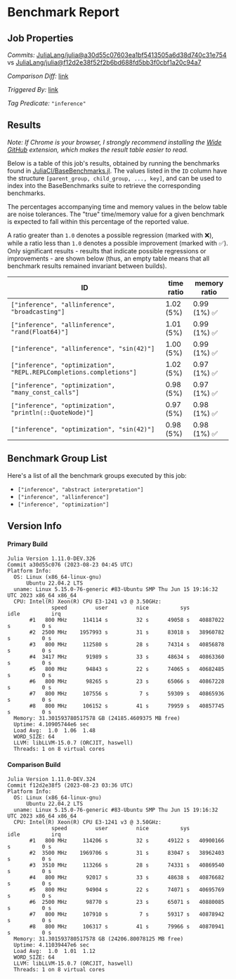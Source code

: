 # Benchmark Report

## Job Properties

*Commits:* [JuliaLang/julia@a30d55c07603ea1bf5413505a6d38d740c31e754](https://github.com/JuliaLang/julia/commit/a30d55c07603ea1bf5413505a6d38d740c31e754) vs [JuliaLang/julia@f12d2e38f52f2b6bd688fd5bb3f0cbf1a20c94a7](https://github.com/JuliaLang/julia/commit/f12d2e38f52f2b6bd688fd5bb3f0cbf1a20c94a7)

*Comparison Diff:* [link](https://github.com/JuliaLang/julia/compare/f12d2e38f52f2b6bd688fd5bb3f0cbf1a20c94a7..a30d55c07603ea1bf5413505a6d38d740c31e754)

*Triggered By:* [link](https://github.com/JuliaLang/julia/pull/51014)

*Tag Predicate:* `"inference"`

## Results

*Note: If Chrome is your browser, I strongly recommend installing the [Wide GitHub](https://chrome.google.com/webstore/detail/wide-github/kaalofacklcidaampbokdplbklpeldpj?hl=en)
extension, which makes the result table easier to read.*

Below is a table of this job's results, obtained by running the benchmarks found in
[JuliaCI/BaseBenchmarks.jl](https://github.com/JuliaCI/BaseBenchmarks.jl). The values
listed in the `ID` column have the structure `[parent_group, child_group, ..., key]`,
and can be used to index into the BaseBenchmarks suite to retrieve the corresponding
benchmarks.

The percentages accompanying time and memory values in the below table are noise tolerances. The "true"
time/memory value for a given benchmark is expected to fall within this percentage of the reported value.

A ratio greater than `1.0` denotes a possible regression (marked with :x:), while a ratio less
than `1.0` denotes a possible improvement (marked with :white_check_mark:). Only significant results - results
that indicate possible regressions or improvements - are shown below (thus, an empty table means that all
benchmark results remained invariant between builds).

| ID | time ratio | memory ratio |
|----|------------|--------------|
| `["inference", "allinference", "broadcasting"]` | 1.02 (5%)  | 0.99 (1%) :white_check_mark: |
| `["inference", "allinference", "rand(Float64)"]` | 1.01 (5%)  | 0.99 (1%) :white_check_mark: |
| `["inference", "allinference", "sin(42)"]` | 1.00 (5%)  | 0.99 (1%) :white_check_mark: |
| `["inference", "optimization", "REPL.REPLCompletions.completions"]` | 1.02 (5%)  | 0.97 (1%) :white_check_mark: |
| `["inference", "optimization", "many_const_calls"]` | 0.98 (5%)  | 0.97 (1%) :white_check_mark: |
| `["inference", "optimization", "println(::QuoteNode)"]` | 0.97 (5%)  | 0.98 (1%) :white_check_mark: |
| `["inference", "optimization", "sin(42)"]` | 0.98 (5%)  | 0.98 (1%) :white_check_mark: |

## Benchmark Group List

Here's a list of all the benchmark groups executed by this job:

- `["inference", "abstract interpretation"]`
- `["inference", "allinference"]`
- `["inference", "optimization"]`

## Version Info

#### Primary Build

```
Julia Version 1.11.0-DEV.326
Commit a30d55c076 (2023-08-23 04:45 UTC)
Platform Info:
  OS: Linux (x86_64-linux-gnu)
      Ubuntu 22.04.2 LTS
  uname: Linux 5.15.0-76-generic #83-Ubuntu SMP Thu Jun 15 19:16:32 UTC 2023 x86_64 x86_64
  CPU: Intel(R) Xeon(R) CPU E3-1241 v3 @ 3.50GHz: 
              speed         user         nice          sys         idle          irq
       #1   800 MHz     114114 s         32 s      49058 s   40887022 s          0 s
       #2  2500 MHz    1957993 s         31 s      83018 s   38960782 s          0 s
       #3   800 MHz     112580 s         28 s      74314 s   40856878 s          0 s
       #4  3417 MHz      91989 s         33 s      48634 s   40863360 s          0 s
       #5   800 MHz      94843 s         22 s      74065 s   40682485 s          0 s
       #6   800 MHz      98265 s         23 s      65066 s   40867228 s          0 s
       #7   800 MHz     107556 s          7 s      59309 s   40865936 s          0 s
       #8   800 MHz     106152 s         41 s      79959 s   40857745 s          0 s
  Memory: 31.301593780517578 GB (24185.4609375 MB free)
  Uptime: 4.10905744e6 sec
  Load Avg:  1.0  1.06  1.48
  WORD_SIZE: 64
  LLVM: libLLVM-15.0.7 (ORCJIT, haswell)
  Threads: 1 on 8 virtual cores

```

#### Comparison Build

```
Julia Version 1.11.0-DEV.324
Commit f12d2e38f5 (2023-08-23 03:36 UTC)
Platform Info:
  OS: Linux (x86_64-linux-gnu)
      Ubuntu 22.04.2 LTS
  uname: Linux 5.15.0-76-generic #83-Ubuntu SMP Thu Jun 15 19:16:32 UTC 2023 x86_64 x86_64
  CPU: Intel(R) Xeon(R) CPU E3-1241 v3 @ 3.50GHz: 
              speed         user         nice          sys         idle          irq
       #1   800 MHz     114206 s         32 s      49122 s   40900166 s          0 s
       #2  3500 MHz    1969706 s         31 s      83047 s   38962403 s          0 s
       #3  3510 MHz     113266 s         28 s      74331 s   40869540 s          0 s
       #4   800 MHz      92017 s         33 s      48638 s   40876682 s          0 s
       #5   800 MHz      94904 s         22 s      74071 s   40695769 s          0 s
       #6  2500 MHz      98770 s         23 s      65071 s   40880085 s          0 s
       #7   800 MHz     107910 s          7 s      59317 s   40878942 s          0 s
       #8   800 MHz     106317 s         41 s      79966 s   40870941 s          0 s
  Memory: 31.301593780517578 GB (24206.80078125 MB free)
  Uptime: 4.11039447e6 sec
  Load Avg:  1.0  1.01  1.12
  WORD_SIZE: 64
  LLVM: libLLVM-15.0.7 (ORCJIT, haswell)
  Threads: 1 on 8 virtual cores

```
